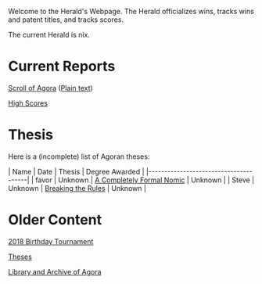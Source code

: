 Welcome to the Herald's Webpage. The Herald officializes wins, tracks wins and patent titles, and tracks scores.

The current Herald is nix.

# Current Reports

[Scroll of Agora](Scrolls/scroll.md) ([Plain text](Scrolls/scroll.txt))

[High Scores](Scores/scores.txt)

# Thesis

Here is a (incomplete) list of Agoran theses:

| Name  | Date    | Thesis | Degree Awarded |
|---------------------------------------|
| favor | Unknown | [A Completely Formal Nomic](Theses/?-???-????-favor.txt) | Unknown |
| Steve | Unknown | [Breaking the Rules](Theses/?-???-????-Steve.txt) | Unknown |

# Older Content

[2018 Birthday Tournament](birthday_tournament_2018.txt)

[Theses](/Theses/)

[Library and Archive of Agora](http://agoranomic.org/Library/)

